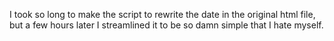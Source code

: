 I took so long to make the script to rewrite the date in the original html file, but a few hours later I streamlined it to be so damn simple that I hate myself.